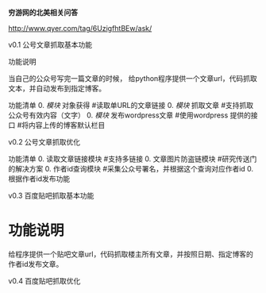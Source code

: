 **穷游网的北美相关问答**

http://www.qyer.com/tag/6UzigfhtBEw/ask/

v0.1 公号文章抓取基本功能

功能说明

当自己的公众号写完一篇文章的时候， 给python程序提供一个文章url，代码抓取文本，并自动发布到指定博客。

功能清单 0. *模块* 对象获得 #读取单URL的文章链接 0. *模块* 抓取文章 #支持抓取公众号有效内容（文字） 0. *模块* 发布wordpress文章 #使用wordpress 提供的接口 #将内容上传的博客默认栏目

v0.2 公号文章抓取优化

功能清单 0. 读取文章链接模块 #支持多链接 0. 文章图片防盗链模块 #研究传送门的解决方案 0. 作者id查询模块 #采集公众号署名，并根据这个查询对应作者id 0. 根据作者id发布功能

v0.3 百度贴吧抓取基本功能

# 功能说明

给程序提供一个贴吧文章url，代码抓取楼主所有文章，并按照日期、指定博客的作者id发布文章。

v0.4 百度贴吧抓取优化